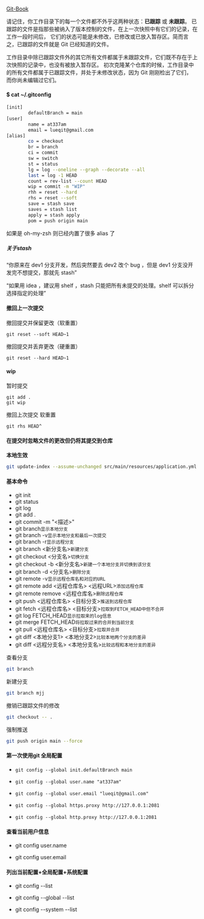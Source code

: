 [Git-Book](https://git-scm.com/book/zh/v2/)    


请记住，你工作目录下的每一个文件都不外乎这两种状态：**已跟踪** 或 **未跟踪**。 已跟踪的文件是指那些被纳入了版本控制的文件，在上一次快照中有它们的记录，在工作一段时间后， 它们的状态可能是未修改，已修改或已放入暂存区。简而言之，已跟踪的文件就是 Git 已经知道的文件。

工作目录中除已跟踪文件外的其它所有文件都属于未跟踪文件，它们既不存在于上次快照的记录中，也没有被放入暂存区。 初次克隆某个仓库的时候，工作目录中的所有文件都属于已跟踪文件，并处于未修改状态，因为 Git 刚刚检出了它们， 而你尚未编辑过它们。


#### $ cat ~/.gitconfig      

```bash
[init]
        defaultBranch = main
[user]
        name = at337am
        email = lueqit@gmail.com
[alias]
        co = checkout
        br = branch
        ci = commit
        sw = switch
        st = status
        lg = log --oneline --graph --decorate --all
        last = log -1 HEAD
        count = rev-list --count HEAD
        wip = commit -m "WIP"
        rhh = reset --hard
        rhs = reset --soft
        save = stash save
        saves = stash list
        apply = stash apply
        pom = push origin main
```       

如果是 oh-my-zsh 则已经内置了很多 alias 了   

##### 关于stash       

“你原来在 dev1 分支开发，然后突然要去 dev2 改个 bug ，但是 dev1 分支没开发完不想提交，那就先 stash”          

“如果用 idea ，建议用 shelf ，stash 只能把所有未提交的处理。shelf 可以拆分选择指定的处理”      



#### 撤回上一次提交      

撤回提交并保留更改（软重置）     

`git reset --soft HEAD~1`    

撤回提交并丢弃更改（硬重置）         

`git reset --hard HEAD~1`


#### wip           

暂时提交   

`git add .`   
`git wip`         

撤回上次提交 软重置    

`git rhs HEAD^`



#### 在提交时忽略文件的更改但仍将其提交到仓库      

**本地生效**     

```bash
git update-index --assume-unchanged src/main/resources/application.yml
```     




#### 基本命令

- git init
- git status
- git log
- git add .
- git commit -m "<描述>"
- git branch`显示本地分支`
- git branch -v`显示本地分支和最后一次提交`
- git branch -r`显示远程分支`
- git branch <新分支名>`新建分支`
- git checkout <分支名>`切换分支`
- git checkout -b <新分支名>`新建一个本地分支并切换到该分支`
- git branch -d <分支名>`删除分支`
- git remote -v`显示远程仓库名和对应的URL`
- git remote add <远程仓库名> <远程URL>`添加远程仓库`
- git remote remove <远程仓库名>`删除远程仓库`
- git push <远程仓库名> <目标分支>`推送到远程仓库`
- git fetch <远程仓库名> <目标分支>`拉取到FETCH_HEAD中但不合并`
- git log FETCH_HEAD`显示拉取来的log信息`
- git merge FETCH_HEAD`将拉取过来的合并到当前分支`
- git pull <远程仓库名> <目标分支>`拉取并合并`
- git diff <本地分支1> <本地分支2>`比较本地两个分支的差异`
- git diff <远程分支名> <本地分支名>`比较远程和本地分支的差异`      


查看分支       

```bash
git branch
```

新建分支     

```bash
git branch mjj
```

撤销已跟踪文件的修改  

```bash
git checkout -- .
```   

强制推送   

```bash
git push origin main --force
```       




#### 第一次使用git 全局配置     

- `git config --global init.defaultBranch main`        

- `git config --global user.name "at337am"`    
- `git config --global user.email "lueqit@gmail.com"`             

- `git config --global https.proxy http://127.0.0.1:2081`     
- `git config --global http.proxy http://127.0.0.1:2081`       

#### 查看当前用户信息      

- git config user.name  

- git config user.email  

#### 列出当前配置+全局配置+系统配置          

- git config --list            

- git config --global --list  

- git config --system --list  


